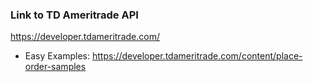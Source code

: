 ### Link to TD Ameritrade API 

https://developer.tdameritrade.com/

- Easy Examples: https://developer.tdameritrade.com/content/place-order-samples
